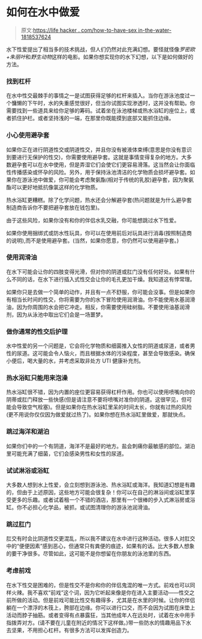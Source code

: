 # 如何在水中做爱

> 原文:[https://life hacker . com/how-to-have-sex in-the-water-1818537624](https://lifehacker.com/how-to-have-sex-in-the-water-1818537624)

水下性爱提出了相当多的技术挑战，但人们仍然对此充满幻想。要怪就怪像*罗密欧+朱丽叶*和*野生动物*这样的电影。如果你想实现你的水下幻想，以下是如何做好的方法。

### 找到杠杆

在水中性交最棘手的事情之一是试图获得足够的杠杆来插入。当你在游泳池度过一个慵懒的下午时，水的失重感觉很好，但当你试图实现渗透时，这并没有帮助。你需要找到一些道具来给你足够的筹码。试着坐在泳池楼梯或热水浴缸的座位上，或者抓住护栏。或者坚持浅的一端，在那里你既能摸到底部又能抓住边缘。

### 小心使用避孕套

如果你正在进行阴道性交或阴道性交，并且你没有被液体束缚(意思是你没有意识到要进行无保护的性交)，你需要使用避孕套。这就是事情变得复杂的地方。大多数避孕套可以在水中使用，但是弄湿它们会使它们更容易滑落。这当然会让你面临性传播感染或怀孕的风险。另外，用于保持泳池清洁的化学物质会损坏避孕套。如果你在游泳池中做爱，你可能会考虑聚氨酯(相对于传统的乳胶)避孕套，因为聚氨酯可以更好地抵抗像氯这样的化学物质。

热水浴缸更糟糕。除了化学问题，热水还会分解避孕套(热问题就是为什么避孕套制造商告诉你不要把避孕套放在钱包里)。

由于这些风险，如果你没有和你的伴侣水乳交融，你可能想跳过水下性爱。

如果你使用捆绑式或防水性玩具，你可以在使用前后对玩具进行消毒(按照制造商的说明),而不是使用避孕套。(当然，如果你愿意，你仍然可以使用避孕套。)

### 使用润滑油

在水下可能会让你的四肢变得光滑，但对你的阴道或肛门没有任何好处。如果有什么不同的话，在水下进行插入式性交会让你的毛孔更加干燥。我知道这有悖常理。

如果你只是去做一个简单的动作，并且有一点不舒服，你可能会没事。但是如果你有相当长时间的性交，你将需要为你的水下冒险使用润滑油。你不能使用水基润滑油，因为你周围的水会把它冲走。相反，你需要使用硅树脂。不要使用油基润滑剂，因为从泳池中取出它们会是一场噩梦。

### 做你通常的性交后护理

水中性爱的另一个问题是，它会将化学物质和细菌推入女性的阴道或尿道，或者男性的尿道。这可能会令人恼火，而且根据水体的污染程度，甚至会导致感染。确保小便后，喝大量的水，并考虑采取非处方 UTI 健康补充剂。

### 热水浴缸只能用来泡澡

热水浴缸很不错，因为内置的座位更容易获得杠杆作用。你也可以使用喷嘴向你的阴蒂或肛门释放一些快感(但是请注意不要将喷嘴对准你的阴道。这很罕见，但可能会导致空气栓塞)。但是如果你在热水浴缸里呆的时间太长，你就有过热的风险(更不用说你仅仅因为做爱就过热了)。如果你想在热水浴缸里做爱，那就快点。

### 跳过海洋和湖泊

如果你们中的一个有阴道，海洋不是最好的地方。盐会刺痛你最敏感的部位。湖泊里可能充满了细菌，它们会感染男性和女性的尿道。

### 试试淋浴或浴缸

大多数人想到水上性爱，会立刻想到游泳池、热水浴缸或海洋。我知道幻想是有趣的，但由于上述原因，这些地方可能会很复杂！你可以在自己的淋浴间或浴缸里享受更多的乐趣。或者试着租一个不错的酒店，那里有一个很棒的步入式淋浴房或浴缸。你不必担心化学品，被抓，或试图清理你的游泳池润滑油。

### 跳过肛门

肛交有时会比阴道性交更混乱，所以我不建议在水中进行这种活动。很多人对肛交中的“便便因素”感到恶心，但通常只有粪便的痕迹，如果有的话。比大多数人想象的要干净很多。尽管如此，这可能不是你想留在你朋友的泳池里的东西。

### 考虑前戏

在水下性交是困难的，但是性交不是你和你的伴侣鬼混的唯一方式。前戏也可以同样火辣。我不喜欢“前戏”这个词，因为它听起来像是你在进入主要活动——性交之前所做的活动。但是前戏可能比性交有趣得多，尤其是在水里的时候。让你的伴侣躺在一个漂浮的木筏上，胯部在边缘。你可以进行口交，而不会因为试图在床垫上活动而脖子抽筋。或者变得有点暴露狂，当其他成年人在远处时，试着在水中用手指拨弄对方。(请不要在儿童在附近的情况下这样做。)带一些防水的情趣用品下水去坚果，不用担心杠杆。有很多方法可以发挥创造力。